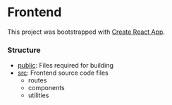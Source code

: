 # Frontend

This project was bootstrapped with [Create React App](https://github.com/facebook/create-react-app).

### Structure

* <ins>public</ins>: Files required for building
* <ins>src</ins>: Frontend source code files
  - routes
  - components
  - utilities
